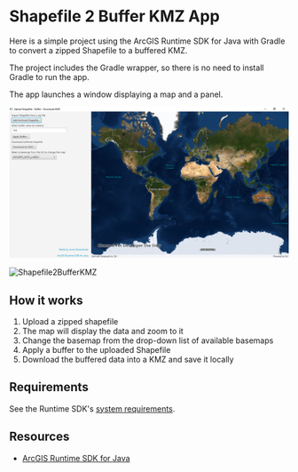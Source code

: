 # Shapefile 2 Buffer KMZ App

Here is a simple project using the ArcGIS Runtime SDK for Java with Gradle to convert a zipped Shapefile to a buffered KMZ.

The project includes the Gradle wrapper, so there is no need to install Gradle to run the app.

The app launches a window displaying a map and a panel.

![screenshot](screenshot.png)

![Shapefile2BufferKMZ](https://user-images.githubusercontent.com/18401030/75625767-7f40f280-5bc1-11ea-823f-f54963164510.gif)

## How it works

1. Upload a zipped shapefile
2. The map will display the data and zoom to it
3. Change the basemap from the drop-down list of available basemaps
4. Apply a buffer to the uploaded Shapefile
5. Download the buffered data into a KMZ and save it locally

## Requirements

See the Runtime SDK's [system requirements](https://developers.arcgis.com/java/latest/guide/system-requirements-for-quartz.htm).

## Resources

* [ArcGIS Runtime SDK for Java](https://developers.arcgis.com/java/)   
